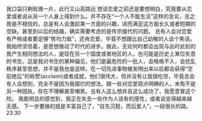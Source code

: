 我口袋只剩玫瑰一片，此行又山高路远
想谈恋爱之前还是要想明白，究竟要从恋爱或者说从另一个人身上得到什么。并不存在“一个人不能生活”这样的言论，总之我是不相信的，总是有人会激起某一方面的兴趣，进而满足这方面长久或者短期的空缺。甚至到以后的结婚，确实需要考虑的是传宗接代的问题。
总有人会对恋爱有严格或者要足够“势均力敌”，还肯恋爱，毕竟不想跟比自己幼稚的人谈个笑话。
我始终坚信着，是思想推动了时代的进步。故此，无论何时都会出现与此时此刻的我产生相同想法的人，是现在另一个国度或者地区的人，也可能是历史上某位失意的书生。这是我对书生的某种偏见，他们是最危险的一批人，会格格不入，会扰乱秩序甚至思想，并不是我也是这样。在一切先进事物被发明出来以后都会获得“空前绝后”的称赞(acclaim)或者成就，他们很伟大，但并没有让我很吃惊，毕竟总会有人会想到，完全不是因为我摆烂的想法。跟一些对恋爱观点明确的人，未免不是另一种固执，存在不理解甚至嘲笑。总有人这么想并且这么成功了，我愿意冒这个险。
我能明显的感觉到，我正在失去一些作为人该有的感性，或者说变得越来越无感。
下一步要做的就是丰富自己了，“自先沉稳，而后爱人”，一段很长的路。
23:30